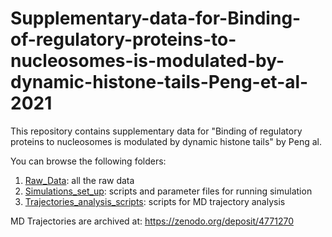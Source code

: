 # Supplementary-data-for-Binding-of-regulatory-proteins-to-nucleosomes-is-modulated-by-dynamic-histone-tails-Peng-et-al-2021
This repository contains supplementary data for "Binding of regulatory proteins to nucleosomes is modulated by dynamic histone tails" by Peng al.

You can browse the following folders:
1. [Raw_Data](Raw_Data): all the raw data
2. [Simulations_set_up](Simulations_set_up): scripts and parameter files for running simulation
3. [Trajectories_analysis_scripts](Trajectories_analysis_scripts): scripts for MD trajectory analysis 

MD Trajectories are archived at: 
https://zenodo.org/deposit/4771270
